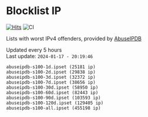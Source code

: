 # Blocklist IP

[![Hits](https://hits.seeyoufarm.com/api/count/incr/badge.svg?url=https%3A%2F%2Fgithub.com%2Fborestad%2Fblocklist-ip%2F&count_bg=%2379C83D&title_bg=%23555555&icon=&icon_color=%23E7E7E7&title=hits&edge_flat=false)](https://hits.seeyoufarm.com)  ![CI](https://img.shields.io/github/workflow/status/borestad/blocklist-ip/CI?style=flat-square)

Lists with worst IPv4 offenders, provided by [AbuseIPDB](https://www.abuseipdb.com/)

<!-- FOOTER-PLACEHOLDER -->
Updated every 5 hours<br>
Last update: `2024-01-17 - 20:19:46`
```
abuseipdb-s100-1d.ipset (25181 ip)
abuseipdb-s100-2d.ipset (29838 ip)
abuseipdb-s100-3d.ipset (32372 ip)
abuseipdb-s100-7d.ipset (38656 ip)
abuseipdb-s100-30d.ipset (58950 ip)
abuseipdb-s100-60d.ipset (82443 ip)
abuseipdb-s100-90d.ipset (103593 ip)
abuseipdb-s100-120d.ipset (129405 ip)
abuseipdb-s100-all.ipset (455198 ip)
```
